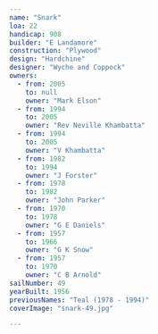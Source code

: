 ```yaml
---
name: "Snark"
loa: 22
handicap: 908
builder: "E Landamore"
construction: "Plywood"
design: "Hardchine"
designer: "Wyche and Coppock"
owners:
  - from: 2005
    to: null
    owner: "Mark Elson"
  - from: 1994
    to: 2005
    owner: "Rev Neville Khambatta"
  - from: 1994
    to: 2005
    owner: "V Khambatta"
  - from: 1982
    to: 1994
    owner: "J Forster"
  - from: 1978
    to: 1982
    owner: "John Parker"
  - from: 1970
    to: 1978
    owner: "G E Daniels"
  - from: 1957
    to: 1966
    owner: "G K Snow"
  - from: 1957
    to: 1970
    owner: "C B Arnold"
sailNumber: 49
yearBuilt: 1956
previousNames: "Teal (1978 - 1994)"
coverImage: "snark-49.jpg"

---
```

